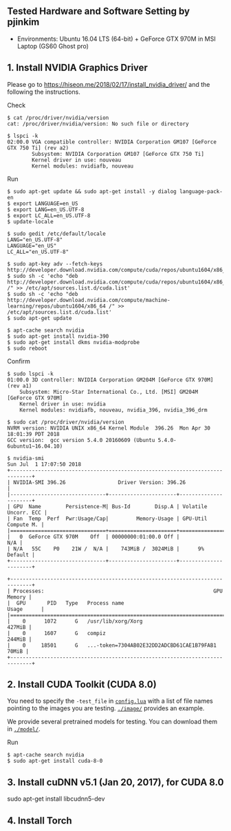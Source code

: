 ## Tested Hardware and Software Setting by pjinkim

*   Environments: Ubuntu 16.04 LTS (64-bit) + GeForce GTX 970M in MSI Laptop (GS60 Ghost pro)


## 1. Install NVIDIA Graphics Driver
Please go to https://hiseon.me/2018/02/17/install_nvidia_driver/ and the following the instructions.

Check
```
$ cat /proc/driver/nvidia/version
cat: /proc/driver/nvidia/version: No such file or directory

$ lspci -k
02:00.0 VGA compatible controller: NVIDIA Corporation GM107 [GeForce GTX 750 Ti] (rev a2)
        Subsystem: NVIDIA Corporation GM107 [GeForce GTX 750 Ti]
        Kernel driver in use: nouveau
        Kernel modules: nvidiafb, nouveau
```

Run
```
$ sudo apt-get update && sudo apt-get install -y dialog language-pack-en
$ export LANGUAGE=en_US
$ export LANG=en_US.UTF-8
$ export LC_ALL=en_US.UTF-8
$ update-locale

$ sudo gedit /etc/default/locale
LANG="en_US.UTF-8"
LANGUAGE="en_US"
LC_ALL="en_US.UTF-8"

$ sudo apt-key adv --fetch-keys http://developer.download.nvidia.com/compute/cuda/repos/ubuntu1604/x86_64/7fa2af80.pub
$ sudo sh -c 'echo "deb http://developer.download.nvidia.com/compute/cuda/repos/ubuntu1604/x86_64 /" >> /etc/apt/sources.list.d/cuda.list'
$ sudo sh -c 'echo "deb http://developer.download.nvidia.com/compute/machine-learning/repos/ubuntu1604/x86_64 /" >> /etc/apt/sources.list.d/cuda.list'
$ sudo apt-get update

$ apt-cache search nvidia
$ sudo apt-get install nvidia-390
$ sudo apt-get install dkms nvidia-modprobe
$ sudo reboot
```

Confirm
```
$ sudo lspci -k
01:00.0 3D controller: NVIDIA Corporation GM204M [GeForce GTX 970M] (rev a1)
	Subsystem: Micro-Star International Co., Ltd. [MSI] GM204M [GeForce GTX 970M]
	Kernel driver in use: nvidia
	Kernel modules: nvidiafb, nouveau, nvidia_396, nvidia_396_drm

$ sudo cat /proc/driver/nvidia/version
NVRM version: NVIDIA UNIX x86_64 Kernel Module  396.26  Mon Apr 30 18:01:39 PDT 2018
GCC version:  gcc version 5.4.0 20160609 (Ubuntu 5.4.0-6ubuntu1~16.04.10)

$ nvidia-smi
Sun Jul  1 17:07:50 2018       
+-----------------------------------------------------------------------------+
| NVIDIA-SMI 396.26                 Driver Version: 396.26                    |
|-------------------------------+----------------------+----------------------+
| GPU  Name        Persistence-M| Bus-Id        Disp.A | Volatile Uncorr. ECC |
| Fan  Temp  Perf  Pwr:Usage/Cap|         Memory-Usage | GPU-Util  Compute M. |
|===============================+======================+======================|
|   0  GeForce GTX 970M    Off  | 00000000:01:00.0 Off |                  N/A |
| N/A   55C    P0    21W /  N/A |    743MiB /  3024MiB |      9%      Default |
+-------------------------------+----------------------+----------------------+

+-----------------------------------------------------------------------------+
| Processes:                                                       GPU Memory |
|  GPU       PID   Type   Process name                             Usage      |
|=============================================================================|
|    0      1072      G   /usr/lib/xorg/Xorg                           427MiB |
|    0      1607      G   compiz                                       244MiB |
|    0     18501      G   ...-token=7304AB02E32DD2ADCBD61CAE1B79FAB1    70MiB |
+-----------------------------------------------------------------------------+
```


## 2. Install CUDA Toolkit (CUDA 8.0)
You need to specify the `-test_file` in [`config.lua`](./config.lua) with a list of file names pointing to the images you are testing. [`./image/`](./image/) provides an example.

We provide several pretrained models for testing. You can download them in [`./model/`](./model/).

Run
```
$ apt-cache search nvidia
$ sudo apt-get install cuda-8-0
```


## 3. Install cuDNN v5.1 (Jan 20, 2017), for CUDA 8.0

sudo apt-get install libcudnn5-dev




## 4. Install Torch

